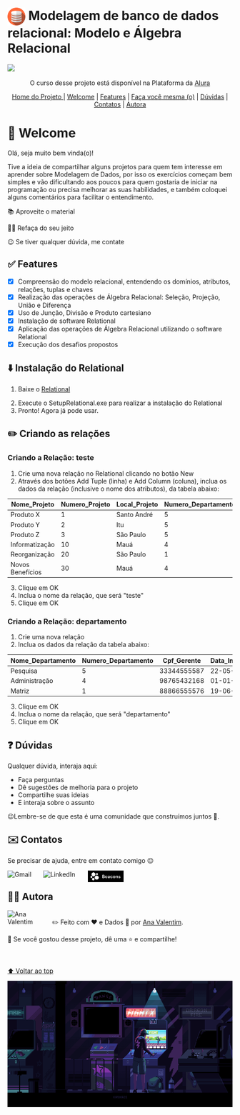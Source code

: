 # <img align="center" alt="Ana-Modelagem" height="40" src="https://github.com/AnaProgramando/modelagem-de-dados/blob/dece58aefaadbb4ef6863de565b986604a5f287e/database.png"> Modelagem de banco de dados relacional: Modelo e Álgebra Relacional

<img src="https://img.shields.io/static/v1?label=Status&message=complete&color=32CD32&style=for-the-badge"/>

<p align="center"> O curso desse projeto está disponível na Plataforma da <a href="https://www.alura.com.br/" > Alura </a> </p>

<p align="center">
 <a href="https://github.com/AnaProgramando/modelagem-de-dados" > Home do Projeto </a> |
 <a href="#-welcome">Welcome</a> |
 <a href="#-features">Features</a> | 
 <a href="#-fa%C3%A7a-voc%C3%AA-mesma-o">Faça você mesma (o)</a> | 
 <a href="#-d%C3%BAvidas">Dúvidas</a> | 
 <a href="#%EF%B8%8F-contatos">Contatos</a> | 
 <a href="#%EF%B8%8F-autora">Autora</a>
</p>

# 🤗 Welcome

Olá, seja muito bem vinda(o)! 

Tive a ideia de compartilhar alguns projetos para quem tem interesse em aprender sobre Modelagem de Dados, por isso os exercícios começam bem simples e vão dificultando aos poucos para quem gostaria de iniciar na programação ou precisa melhorar as suas habilidades, e também coloquei alguns comentários para facilitar o entendimento.

📚 Aproveite o material

👩‍💻 Refaça do seu jeito

😉 Se tiver qualquer dúvida, me contate

## ✅ Features

- [X] Compreensão do modelo relacional, entendendo os domínios, atributos, relações, tuplas e chaves
- [X] Realização das operações de Álgebra Relacional: Seleção, Projeção, União e Diferença
- [X] Uso de Junção, Divisão e Produto cartesiano
- [X] Instalação de software Relational
- [X] Aplicação das operações de Álgebra Relacional utilizando o software Relational
- [X] Execução dos desafios propostos

## ⬇️ Instalação do Relational

1. Baixe o <a href="https://ltworf.github.io/relational/index.html" > Relational </a> </p>
2. Execute o SetupRelational.exe para realizar a instalação do Relational
3. Pronto! Agora já pode usar.

## ✏️ Criando as relações

### Criando a Relação: teste

1. Crie uma nova relação no Relational clicando no botão New
2. Através dos botões Add Tuple (linha) e Add Column (coluna), inclua os dados da relação (inclusive o nome dos atributos), da tabela abaixo:

Nome_Projeto | Numero_Projeto | Local_Projeto | Numero_Departamento
------------ | ------------- | ------------- | -------------
Produto X | 1 | Santo André | 5
Produto Y | 2 | Itu | 5
Produto Z| 3 | São Paulo | 5
Informatização | 10 | Mauá | 4
Reorganização | 20 | São Paulo | 1
Novos Benefícios	 | 30 | Mauá | 4

3. Clique em OK
4. Inclua o nome da relação, que será "teste"
5. Clique em OK

### Criando a Relação: departamento

1. Crie uma nova relação
2. Inclua os dados da relação da tabela abaixo:

Nome_Departamento | Numero_Departamento | Cpf_Gerente | Data_Inicio_Gerente
------------ | ------------- | ------------- | -------------
Pesquisa | 5 | 33344555587 | 22-05-1988
Administraçăo | 4 | 98765432168 | 01-01-1995
Matriz | 1 | 88866555576 | 19-06-1981

3. Clique em OK
4. Inclua o nome da relação, que será "departamento"
5. Clique em OK



## ❓ Dúvidas

Qualquer dúvida, interaja aqui:
  * Faça perguntas
  * Dê sugestões de melhoria para o projeto
  * Compartilhe suas ideias
  * E interaja sobre o assunto

😉Lembre-se de que esta é uma comunidade que construímos juntos 💪.

## ✉️ Contatos

Se precisar de ajuda, entre em contato comigo 😉

[<img align="left" alt="Gmail" width="80px" src="https://img.shields.io/badge/Gmail-D14836?style=for-the-badge&logo=gmail&logoColor=white"/>](mailto:anabe.valentim@gmail.com)
[<img align="left" alt="LinkedIn" width="100px" src="https://img.shields.io/badge/LinkedIn-0077B5?style=for-the-badge&logo=linkedin&logoColor=white"/>](https://www.linkedin.com/in/ana-beatriz-valentim)
[<img align="left" alt="Beacons" width="80px" src="https://github.com/AnaProgramando/AnaProgramando/blob/31ac40741768033915a37ec0f949984bf6aad2d1/beacons_logo.png"/>](https://beacons.page/anaprogramando)
<br>


## 🙋‍♀️ Autora

<div>
  <img align="left" alt="Ana Valentim" width="100px" src="https://avatars.githubusercontent.com/u/31097110?v=4"/>
</div>

<br>
✏️ Feito com ❤️ e Dados 🎲 por <a href="https://github.com/AnaProgramando">Ana Valentim</a>.

💙 Se você gostou desse projeto, dê uma ⭐ e compartilhe!


<br><br>
[⬆ Voltar ao top](https://github.com/AnaProgramando/CSharp_Entrada-Saida-com-streams/blob/main/README.md#) <br>


 <div>
  <img align="center" alt="Pixel-Art" width="1000px" src="https://github.com/AnaProgramando/modelagem-de-dados/blob/32b70227df02e525f6b22fb62aaaa253df865053/y.gif"/>
</div>
